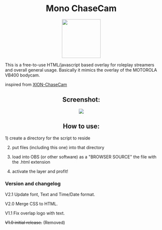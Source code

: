 <h1 align="center">  
   Mono ChaseCam
</h1>

<p align="center">
  <img width="128" height="128" src="https://github.com/Boring-student/Mono-ChaseCam/assets/74827801/d0e9c768-598a-4089-9de9-8b2aa355b469">

</p>

This is a free-to-use HTML/javascript based overlay for roleplay streamers and overall general usage. Basically it mimics the overlay of the MOTOROLA VB400 bodycam.

inspired from [XION-ChaseCam](https://github.com/zhivotnoya/XION-ChaseCam)

<h2 align="center">
         Screenshot:
</h2>

<p align="center">
  <img src="https://github.com/Boring-student/Mono-ChaseCam/assets/74827801/2066bbaa-1eb6-4cec-99b2-f6bba79d1333">
</p>


<h2 align="center">  
        How to use:
</h2>
1) create a directory for the script to reside

2) put files (including this one) into that directory

3) load into OBS (or other software) as a "BROWSER SOURCE" the file with the .html extension

5) activate the layer and profit!

<h3>
  Version and changelog
</h3>

V2.1 Update font, Text and Time/Date format.

V2.0 Merge CSS to HTML.

V1.1 Fix overlap logo with text.

~~V1.0 initial release.~~ (Removed)
